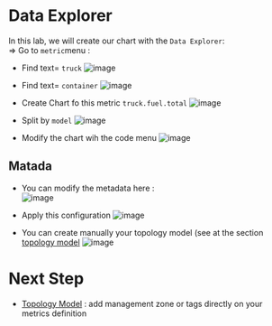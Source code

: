 # Data Explorer

In this lab, we will create our chart with the `Data Explorer`:  
 => Go to `metric`menu  : 

- Find text= `truck` 
![image](https://user-images.githubusercontent.com/40337213/120179671-2b311d80-c20b-11eb-965d-57a9a590bd40.png)

- Find text= `container`
![image](https://user-images.githubusercontent.com/40337213/120179736-3d12c080-c20b-11eb-9a6d-38e342b31693.png)

- Create Chart fo this metric `truck.fuel.total`
![image](https://user-images.githubusercontent.com/40337213/120180131-b27e9100-c20b-11eb-9b62-8f9742807d54.png)

- Split by `model`
![image](https://user-images.githubusercontent.com/40337213/120180585-3b95c800-c20c-11eb-96df-4f8a1947b01b.png)

- Modify the chart wih the code menu 
![image](https://user-images.githubusercontent.com/40337213/120180868-97605100-c20c-11eb-9e96-0eec25bbc12e.png)

## Matada

- You can modify the metadata here :  
![image](https://user-images.githubusercontent.com/40337213/121270332-c9834a00-c8c1-11eb-823e-7abe97f15a22.png)

- Apply this configuration
![image](https://user-images.githubusercontent.com/40337213/121270469-18c97a80-c8c2-11eb-8ce2-e09c31196e4b.png)

- You can create manually your topology model (see at the section [topology model](/topology-model)
![image](https://user-images.githubusercontent.com/40337213/121270696-78c02100-c8c2-11eb-9da3-63f6e19a6ea5.png)

# Next Step

- [Topology Model](/topology-model) : add management zone or tags directly on your metrics definition
